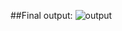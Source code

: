 
##Final output:
![output](https://cloud.githubusercontent.com/assets/19718351/24832060/38d02b92-1cc5-11e7-8c1a-33bf79845574.png)
